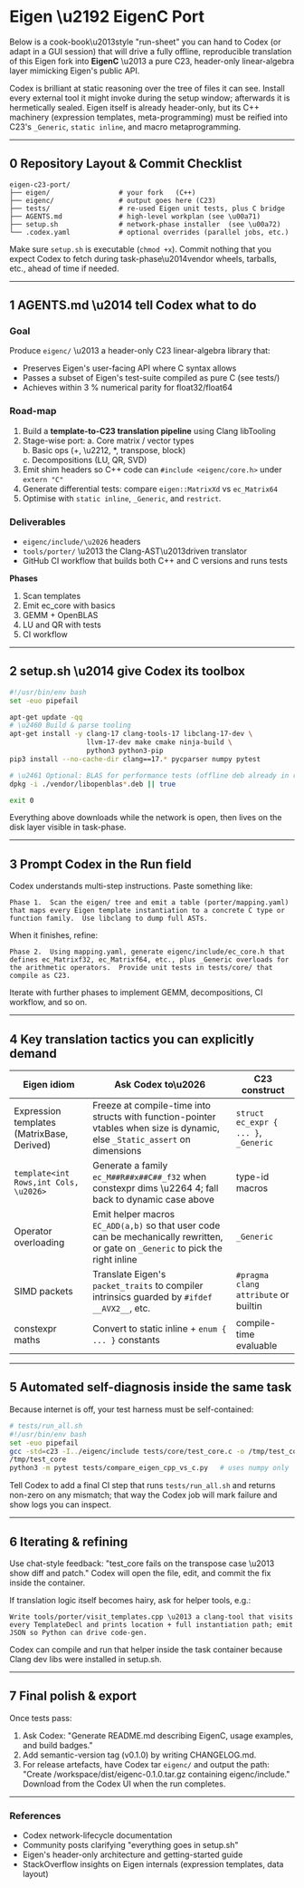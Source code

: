 # Eigen \u2192 EigenC Port

Below is a cook-book\u2013style "run-sheet" you can hand to Codex (or adapt in a GUI session) that will drive a fully offline, reproducible translation of this Eigen fork into **EigenC** \u2013 a pure C23, header-only linear-algebra layer mimicking Eigen's public API.

Codex is brilliant at static reasoning over the tree of files it can see. Install every external tool it might invoke during the setup window; afterwards it is hermetically sealed. Eigen itself is already header-only, but its C++ machinery (expression templates, meta-programming) must be reified into C23's `_Generic`, `static inline`, and macro metaprogramming.

---

## 0  Repository Layout & Commit Checklist
```
eigen-c23-port/
├── eigen/                 # your fork   (C++)
├── eigenc/                # output goes here (C23)
├── tests/                 # re-used Eigen unit tests, plus C bridge
├── AGENTS.md              # high-level workplan (see \u00a71)
├── setup.sh               # network-phase installer  (see \u00a72)
└── .codex.yaml            # optional overrides (parallel jobs, etc.)
```
Make sure `setup.sh` is executable (`chmod +x`). Commit nothing that you expect Codex to fetch during task-phase\u2014vendor wheels, tarballs, etc., ahead of time if needed.

---

## 1  AGENTS.md \u2014 tell Codex what to do

### Goal
Produce `eigenc/` \u2013 a header-only C23 linear-algebra library that:
* Preserves Eigen's user-facing API where C syntax allows
* Passes a subset of Eigen's test-suite compiled as pure C (see tests/)
* Achieves within 3 % numerical parity for float32/float64

### Road-map
1. Build a **template-to-C23 translation pipeline** using Clang libTooling
2. Stage-wise port:
   a. Core matrix / vector types  
   b. Basic ops (+, \u2212, *, transpose, block)  
   c. Decompositions (LU, QR, SVD)
3. Emit shim headers so C++ code can `#include <eigenc/core.h>` under `extern "C"`
4. Generate differential tests: compare `eigen::MatrixXd` vs `ec_Matrix64`
5. Optimise with `static inline`, `_Generic`, and `restrict`.

### Deliverables
* `eigenc/include/\u2026` headers
* `tools/porter/` \u2013 the Clang-AST\u2013driven translator
* GitHub CI workflow that builds both C++ and C versions and runs tests

**Phases**
1. Scan templates
2. Emit ec_core with basics
3. GEMM + OpenBLAS
4. LU and QR with tests
5. CI workflow
---

## 2  setup.sh \u2014 give Codex its toolbox

```bash
#!/usr/bin/env bash
set -euo pipefail

apt-get update -qq
# \u2460 Build & parse tooling
apt-get install -y clang-17 clang-tools-17 libclang-17-dev \
                   llvm-17-dev make cmake ninja-build \
                   python3 python3-pip
pip3 install --no-cache-dir clang==17.* pycparser numpy pytest

# \u2461 Optional: BLAS for performance tests (offline deb already in repo)
dpkg -i ./vendor/libopenblas*.deb || true

exit 0
```
Everything above downloads while the network is open, then lives on the disk layer visible in task-phase.

---

## 3  Prompt Codex in the Run field
Codex understands multi-step instructions.  Paste something like:

```
Phase 1.  Scan the eigen/ tree and emit a table (porter/mapping.yaml) that maps every Eigen template instantiation to a concrete C type or function family.  Use libclang to dump full ASTs.
```

When it finishes, refine:

```
Phase 2.  Using mapping.yaml, generate eigenc/include/ec_core.h that defines ec_Matrixf32, ec_Matrixf64, etc., plus _Generic overloads for the arithmetic operators.  Provide unit tests in tests/core/ that compile as C23.
```

Iterate with further phases to implement GEMM, decompositions, CI workflow, and so on.

---

## 4  Key translation tactics you can explicitly demand

| Eigen idiom | Ask Codex to\u2026 | C23 construct |
|-------------|----------------|---------------|
| Expression templates (MatrixBase, Derived) | Freeze at compile-time into structs with function-pointer vtables when size is dynamic, else `_Static_assert` on dimensions | `struct ec_expr { ... }`, `_Generic` |
| `template<int Rows,int Cols, \u2026>` | Generate a family `ec_M##R##x##C##_f32` when constexpr dims \u2264 4; fall back to dynamic case above | type-id macros |
| Operator overloading | Emit helper macros `EC_ADD(a,b)` so that user code can be mechanically rewritten, or gate on `_Generic` to pick the right inline | `_Generic` |
| SIMD packets | Translate Eigen's `packet_traits` to compiler intrinsics guarded by `#ifdef __AVX2__`, etc. | `#pragma clang attribute` or builtin |
| constexpr maths | Convert to static inline + `enum { ... }` constants | compile-time evaluable |

---

## 5  Automated self-diagnosis inside the same task
Because internet is off, your test harness must be self-contained:

```bash
# tests/run_all.sh
#!/usr/bin/env bash
set -euo pipefail
gcc -std=c23 -I../eigenc/include tests/core/test_core.c -o /tmp/test_core
/tmp/test_core
python3 -m pytest tests/compare_eigen_cpp_vs_c.py   # uses numpy only
```

Tell Codex to add a final CI step that runs `tests/run_all.sh` and returns non-zero on any mismatch; that way the Codex job will mark failure and show logs you can inspect.

---

## 6  Iterating & refining
Use chat-style feedback: "test_core fails on the transpose case \u2013 show diff and patch." Codex will open the file, edit, and commit the fix inside the container.

If translation logic itself becomes hairy, ask for helper tools, e.g.:

```
Write tools/porter/visit_templates.cpp \u2013 a clang-tool that visits every TemplateDecl and prints location + full instantiation path; emit JSON so Python can drive code-gen.
```

Codex can compile and run that helper inside the task container because Clang dev libs were installed in setup.sh.

---

## 7  Final polish & export
Once tests pass:
1. Ask Codex: "Generate README.md describing EigenC, usage examples, and build badges."
2. Add semantic-version tag (v0.1.0) by writing CHANGELOG.md.
3. For release artefacts, have Codex tar `eigenc/` and output the path:
   "Create /workspace/dist/eigenc-0.1.0.tar.gz containing eigenc/include."
   Download from the Codex UI when the run completes.

---

### References
* Codex network-lifecycle documentation
* Community posts clarifying "everything goes in setup.sh"
* Eigen's header-only architecture and getting-started guide
* StackOverflow insights on Eigen internals (expression templates, data layout)
